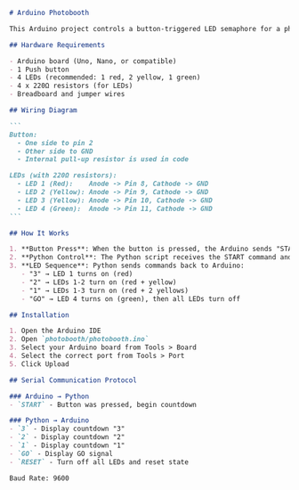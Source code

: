 ````markdown
# Arduino Photobooth

This Arduino project controls a button-triggered LED semaphore for a photobooth countdown system.

## Hardware Requirements

- Arduino board (Uno, Nano, or compatible)
- 1 Push button
- 4 LEDs (recommended: 1 red, 2 yellow, 1 green)
- 4 x 220Ω resistors (for LEDs)
- Breadboard and jumper wires

## Wiring Diagram

```
Button:
  - One side to pin 2
  - Other side to GND
  - Internal pull-up resistor is used in code

LEDs (with 220Ω resistors):
  - LED 1 (Red):    Anode -> Pin 8, Cathode -> GND
  - LED 2 (Yellow): Anode -> Pin 9, Cathode -> GND
  - LED 3 (Yellow): Anode -> Pin 10, Cathode -> GND
  - LED 4 (Green):  Anode -> Pin 11, Cathode -> GND
```

## How It Works

1. **Button Press**: When the button is pressed, the Arduino sends "START" via serial communication
2. **Python Control**: The Python script receives the START command and begins the countdown
3. **LED Sequence**: Python sends commands back to Arduino:
   - "3" → LED 1 turns on (red)
   - "2" → LEDs 1-2 turn on (red + yellow)
   - "1" → LEDs 1-3 turn on (red + 2 yellows)
   - "GO" → LED 4 turns on (green), then all LEDs turn off

## Installation

1. Open the Arduino IDE
2. Open `photobooth/photobooth.ino`
3. Select your Arduino board from Tools > Board
4. Select the correct port from Tools > Port
5. Click Upload

## Serial Communication Protocol

### Arduino → Python
- `START` - Button was pressed, begin countdown

### Python → Arduino
- `3` - Display countdown "3"
- `2` - Display countdown "2"
- `1` - Display countdown "1"
- `GO` - Display GO signal
- `RESET` - Turn off all LEDs and reset state

Baud Rate: 9600
